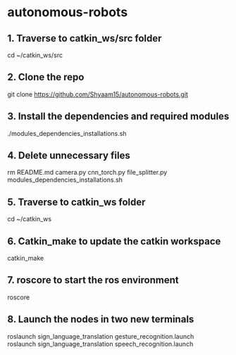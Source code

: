 # autonomous-robots

## 1. Traverse to catkin_ws/src folder 
cd ~/catkin_ws/src

## 2. Clone the repo
git clone https://github.com/Shyaam15/autonomous-robots.git

## 3. Install the dependencies and required modules
./modules_dependencies_installations.sh

## 4. Delete unnecessary files
rm README.md camera.py cnn_torch.py file_splitter.py modules_dependencies_installations.sh

## 5. Traverse to catkin_ws folder
cd ~/catkin_ws

## 6. Catkin_make to update the catkin workspace
catkin_make

## 7. roscore to start the ros environment
roscore

## 8. Launch the nodes in two new terminals
roslaunch sign_language_translation gesture_recognition.launch\
roslaunch sign_language_translation speech_recognition.launch
